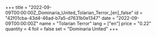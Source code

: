 +++
title = "2022-09-09T00:00:00Z_Dominaria_United_Tolarian_Terror_[en]_false"
id = "42f01cba-43d4-46ad-b7a5-d7631b0e1347"
date = "2022-09-09T00:00:00Z"
name = "Tolarian Terror"
lang = ["en"]
price = "0.22"
quantity = 4
foil = false
set = "Dominaria United"
+++
